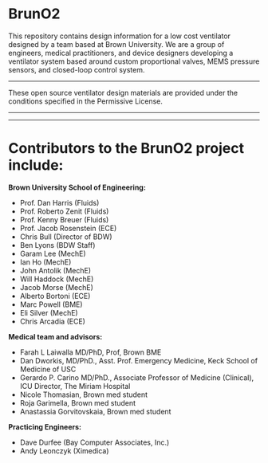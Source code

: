 # BrunO2
This repository contains design information for a low cost ventilator designed by a team based at Brown University. We are a group of engineers, medical practitioners, and device designers developing a ventilator system based around custom proportional valves, MEMS pressure sensors, and closed-loop control system.

---

These open source ventilator design materials are provided under the conditions specified in the Permissive License. 

---



---
# Contributors to the BrunO2 project include:

**Brown University School of Engineering:**
- Prof. Dan Harris (Fluids)
- Prof. Roberto Zenit (Fluids)
- Prof. Kenny Breuer (Fluids)
- Prof. Jacob Rosenstein (ECE)
- Chris Bull (Director of BDW)
- Ben Lyons (BDW Staff)
- Garam Lee (MechE)
- Ian Ho (MechE)
- John Antolik (MechE)
- Will Haddock (MechE)
- Jacob Morse (MechE)
- Alberto Bortoni (ECE)
- Marc Powell (BME)
- Eli Silver (MechE)
- Chris Arcadia (ECE)

**Medical team and advisors:**
- Farah L Laiwalla MD/PhD, Prof, Brown BME
- Dan Dworkis, MD/PhD., Asst. Prof. Emergency Medicine, Keck School of Medicine of USC
- Gerardo P. Carino MD/PhD., Associate Professor of Medicine (Clinical), ICU Director, The Miriam Hospital
- Nicole Thomasian, Brown med student
- Roja Garimella, Brown med student
- Anastassia Gorvitovskaia, Brown med student

**Practicing Engineers:**
- Dave Durfee (Bay Computer Associates, Inc.)
- Andy Leonczyk (Ximedica)


